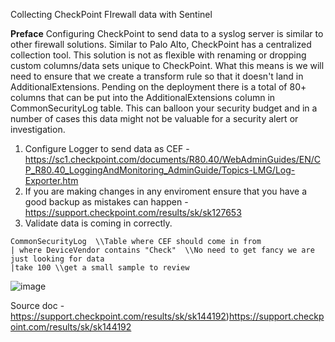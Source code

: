 Collecting CheckPoint FIrewall data with Sentinel

**Preface**
Configuring CheckPoint to send data to a syslog server is similar to other firewall solutions. Similar to Palo Alto, CheckPoint has a centralized collection tool. This solution is not as flexible with renaming or dropping custom columns/data sets unique to CheckPoint. What this means is we will need to ensure that we create a transform rule so that it doesn't land in AdditionalExtensions.  Pending on the deployment there is a total of 80+ columns that can be put into the AdditionalExtensions column in CommonSecurityLog table.  This can balloon your security budget and in a number of cases this data might not be valuable for a security alert or investigation. 



1. Configure Logger to send data as CEF - https://sc1.checkpoint.com/documents/R80.40/WebAdminGuides/EN/CP_R80.40_LoggingAndMonitoring_AdminGuide/Topics-LMG/Log-Exporter.htm
2. If you are making changes in any enviroment ensure that you have a good backup as mistakes can happen - https://support.checkpoint.com/results/sk/sk127653
3. Validate data is coming in correctly. 
```
CommonSecurityLog  \\Table where CEF should come in from
| where DeviceVendor contains "Check"  \\No need to get fancy we are just looking for data
|take 100 \\get a small sample to review
```

![image](https://github.com/MSJosh/documentation/assets/120500937/acd81113-98f6-4fed-9685-f1f132d065c4)






Source doc - https://support.checkpoint.com/results/sk/sk144192)https://support.checkpoint.com/results/sk/sk144192

